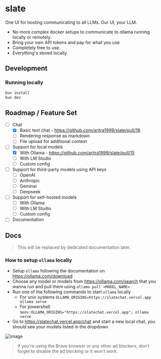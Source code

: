 # slate
One UI for hosting communicating to all LLMs. Our UI, your LLM. 
- No more complex docker setups to communicate to ollama running locally or remotely. 
- Bring your own API tokens and pay for what you use
- Completely free to use.
- Everything's stored locally. 

## Development

### Running locally

```sh
bun install
bun dev
```

## Roadmap / Feature Set
- [ ] Chat
  - [x] Basic text chat - https://github.com/aritra1999/slate/pull/18
  - [ ] Rendering response as markdown
  - [ ] File upload for additional context
- [ ] Support for local models
  - [x] With Ollama - https://github.com/aritra1999/slate/pull/15
  - [ ] With LM Studio
  - [ ] Custom config
- [ ] Support for third-party models using API keys
  - [ ] OpenAI
  - [ ] Anthropic
  - [ ] Geminai
  - [ ] Deepseek
- [ ] Support for self-hosted models
  - [ ] With Ollama
  - [ ] With LM Studio
  - [ ] Custom config
- [ ] Documentation

## Docs
> This will be replaced by dedicated documentation later.

### How to setup `ollama` locally
- Setup `ollama` following the documentation on https://ollama.com/download
- Choose any model or models from https://ollama.com/search that you wanna run and pull them using `ollama pull <MODEL_NAME>`
- Run one of the following commands to start `ollama` locally
  - For unix systems `OLLAMA_ORIGINS=https://slatechat.vercel.app ollama serve`
  - For powershell `$env:OLLAMA_ORIGINS="https://slatechat.vercel.app"; ollama serve`
- Go to https://slatechat.vercel.app/chat and start a new local chat, you should see your models listed in the dropdown

![image](https://github.com/user-attachments/assets/9155eda5-88e2-4ad1-8e87-2474709b3e42)

> If you're using the Brave browser or any other ad blockers, don't forget to disable the ad blocking or it won't work.
